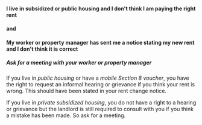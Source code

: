 #### I live in subsidized or public housing and I don't think I am paying the right rent
#### and
#### My worker or property manager has sent me a notice stating my new rent and I don't think it is correct

##### Ask for a meeting with your worker or property manager

If you live in *public housing* or have a *mobile Section 8 voucher*,
you have the right to request an informal hearing or grievance if you
think your rent is wrong. This should have been stated in your rent
change notice.

If you live in *private subsidized housing*, you do not have a right to
a hearing or grievance but the landlord is still required to consult
with you if you think a mistake has been made. So ask for a meeting.